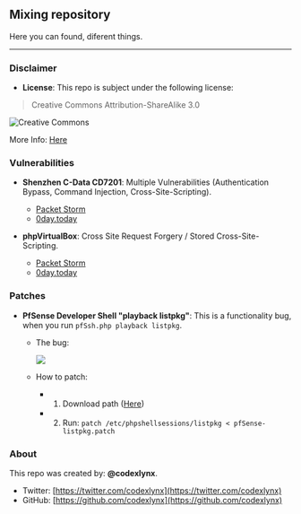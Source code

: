 ## Mixing repository
Here you can found, diferent things.

--------

### Disclaimer

* __License__:
This repo is subject under the following license:

 >Creative Commons Attribution-ShareAlike 3.0

 ![](https://licensebuttons.net/l/by-sa/3.0/88x31.png "Creative Commons")

 More Info: [Here](https://creativecommons.org/licenses/by-sa/3.0/ "Legal Description")

### Vulnerabilities

* __Shenzhen C-Data CD7201__: Multiple Vulnerabilities (Authentication Bypass, Command Injection, Cross-Site-Scripting).

  * [Packet Storm](https://packetstormsecurity.com/files/143312/Shenzhen-C-Data-CD7201-Command-Injection-Cross-Site-Scripting.html)
  * [0day.today](https://0day.today/exploits/28109)

* __phpVirtualBox__: Cross Site Request Forgery / Stored Cross-Site-Scripting.

  * [Packet Storm](https://packetstormsecurity.com/files/147570/phpVirtualBox-5.2-Cross-Site-Request-Forgery-Cross-Site-Scripting.html)
  * [0day.today](https://0day.today/exploits/30333)

### Patches

* __PfSense Developer Shell "playback listpkg"__:
This is a functionality bug, when you run ```pfSsh.php playback listpkg```.

	* The bug:

		 ![](https://cloud.githubusercontent.com/assets/12601189/15285101/36620e36-1b4d-11e6-94c4-a3d1259cbad8.jpeg)

	* How to patch:
		* 1) Download path ([Here](https://raw.githubusercontent.com/codexlynx/others/master/patches/pfSense-listpkg.patch))
		* 2) Run: ```patch /etc/phpshellsessions/listpkg < pfSense-listpkg.patch```

### About
This repo was created by: __@codexlynx__.

* Twitter: [https://twitter.com/codexlynx](https://twitter.com/codexlynx)
* GitHub: [https://github.com/codexlynx](https://github.com/codexlynx)
